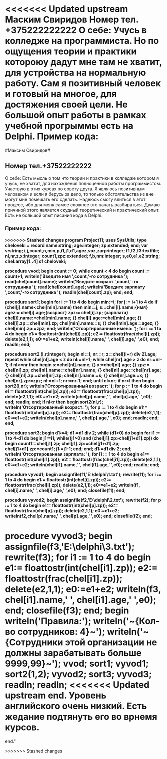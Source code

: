 <<<<<<< Updated upstream
Маским Свиридов
Номер тел. +375222222222
О себе: Учусь в колледже на программиста. Но по ощущения теории и практики котороюу дадут мне там не хватит, для устройства на нормальную работу. Сам я позитивный человек и готовый на многое, для достяжения своей цели. Не большой опыт работы в рамках учебной прогрыммы есть на Delphi.
Пример кода:
=======
<html>
#Максим Свиридов# 
<h2> Номер тел.+37522222222 </h2>
О себе: Есть мысль о том что теории и практики в колледже котором я учусь, не хватит, для нахождения полноценной работы программистом. Участвую в этих курсах по совету друга. Я являюсь позитивным человеком и если я берусь за дело, то только обстоятельства из вне могут мне помешать его сделать. Надеюсь смогу влиться в этот процесс, ибо для меня самое сложное это начать разбираться. Думаю причиной этого является скудный теоретический и практический опыт. Есть не большой опыт писания кода в Delphi.<h3>
Пример кода: <h4>
>>>>>>> Stashed changes
program Project11;
uses
SysUtils;
type cheloveki = record
name:string;
age:integer;
zp:extended;
end;
var
v:string;
i,j,count,n,min,p,i1,j1,d1,agez,voz,zarp:integer;
f1,f2,f3:textfile;
nl,nr,z,x:integer;
count1,zpz:extended;
f,b,nm:integer;
s,e0,e1,e2:string;
chel:array[1..4] of cheloveki;

procedure vvod;
begin
count := 0;
while count < 4 do
begin
count := count+1;
writeln('Введите имя ',count,'-го сотрудника ');
read(chel[count].name);
writeln('Введите возраст ',count,'-го сотрудника ');
read(chel[count].age);
writeln('Введите зарплату ',count,'-го сотрудника ');
readln(chel[count].zp);
end;
end;

procedure sort1;
begin
for i := 1 to 4 do
begin
min:=i;
for j := i+1 to 4 do
if (chel[j].name<chel[min].name) then
min:=j;
s:=chel[i].name;{имя} agez:= chel[i].age;{возраст} zpz:= chel[i].zp; {зарплата}
chel[i].name:=chel[min].name; {} chel[i].age:=chel[min].age; {} chel[i].zp:=chel[min].zp;
chel[min].name:=s; {} chel[min].age:=agez; {} chel[min].zp:=zpz;
end;
writeln('Отсортированные имена: ');
for i := 1 to 4 do
begin
e1:= floattostr(int(chel[i].zp));
e2:= floattostr(frac(chel[i].zp));
delete(e2,1,1);
e0:=e1+e2;
writeln(chel[i].name,' ', chel[i].age,' ',e0);
end;
readln;
end;

procedure sort2 (l,r:integer);
begin
nl:=l;
nr:=r;
z:=chel[(l+r) div 2].age;
repeat
while chel[nl].age < z do
nl:=nl+1;
while chel[nr].age > z do
nr:=nr-1;
if nl<=nr then
begin
s:=chel[nl].name; {} x:=chel[nl].age; {} zpz:= chel[nl].zp;
chel[nl].name:=chel[nr].name; {} chel[nl].age:=chel[nr].age; {} chel[nl].zp:=chel[nr].zp;
chel[nr].name:=s; {} chel[nr].age:=x; {} chel[nr].zp:=zpz;
nl:=nl+1;
nr:=nr-1;
end;
until nl>nr;
if nr>l then
begin
sort2(l,nr);
writeln('Отсортированный возраст: ');
for p := 1 to 4 do
begin
e1:= floattostr(int(chel[p].zp));
e2:= floattostr(frac(chel[p].zp));
delete(e2,1,1);
e0:=e1+e2;
writeln(chel[p].name,' ', chel[p].age,' ',e0);
end;
readln;
end;
if nl<r then
begin
sort2(nl,r);
writeln('Отсортированный возраст: ');
for p := 1 to 4 do
begin
e1:= floattostr(int(chel[p].zp));
e2:= floattostr(frac(chel[p].zp));
delete(e2,1,1);
e0:=e1+e2;
writeln(chel[p].name,' ', chel[p].age,' ',e0);
end;
readln;
end;
end;

procedure sort3;
begin
d1:=4;
d1:=d1 div 2;
while (d1>0) do
begin
for i1 := 1 to 4-d1 do
begin
j1:=i1;
while((j1>0) and (chel[j1].zp>chel[j1+d1].zp)) do
begin
count1:=chel[j1].zp;
chel[j1].zp:=chel[j1+d1].zp;
chel[j1+d1].zp:=count1;
j1:=j1-1;
end;
end;
d1:=d1 div 2;
end;
writeln('Отсортированная зарплата: ');
for i1 := 1 to 4 do
begin
e1:= floattostr(int(chel[i1].zp));
e2:= floattostr(frac(chel[i1].zp));
delete(e2,1,1);
e0:=e1+e2;
writeln(chel[i1].name,' ', chel[i1].age,' ',e0);
end;
readln;
end;

procedure vyvod1;
begin
assignfile(f1,'E:\delphi\1.txt');
rewrite(f1);
for i := 1 to 4 do
begin
e1:= floattostr(int(chel[i].zp));
e2:= floattostr(frac(chel[i].zp));
delete(e2,1,1);
e0:=e1+e2;
writeln(f1, chel[i].name,' ', chel[i].age,' ',e0);
end;
closefile(f1);
end;

procedure vyvod2;
begin
assignfile(f2,'E:\delphi\2.txt');
rewrite(f2);
for p := 1 to 4 do
begin
e1:= floattostr(int(chel[p].zp));
e2:= floattostr(frac(chel[p].zp));
delete(e2,1,1);
e0:=e1+e2;
writeln(f2,chel[p].name,' ', chel[p].age,' ',e0);
end;
closefile(f2);
end;

procedure vyvod3;
begin
assignfile(f3,'E:\delphi\3.txt');
rewrite(f3);
for i1 := 1 to 4 do
begin
e1:= floattostr(int(chel[i1].zp));
e2:= floattostr(frac(chel[i1].zp));
delete(e2,1,1);
e0:=e1+e2;
writeln(f3, chel[i1].name,' ', chel[i1].age,' ',e0);
end;
closefile(f3);
end;
begin
writeln('Правила:');
writeln('~{Кол-во сотрудников: 4}~');
writeln('~{Сотрудники этой организации не должны зарабатывать больше 9999,99}~');
vvod;
sort1;
vyvod1;
sort2(1,2);
vyvod2;
sort3;
vyvod3;
readln;
readln;
<<<<<<< Updated upstream
end.
Уровень английского очень низкий. Есть жедание подтянуть его во врнемя курсов. 
=======
end."
</html>
>>>>>>> Stashed changes
